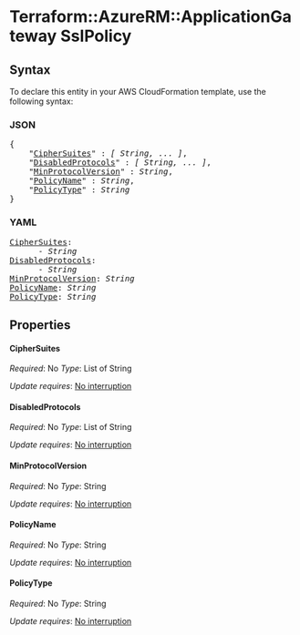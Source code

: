 # Terraform::AzureRM::ApplicationGateway SslPolicy

## Syntax

To declare this entity in your AWS CloudFormation template, use the following syntax:

### JSON

<pre>
{
    "<a href="#ciphersuites" title="CipherSuites">CipherSuites</a>" : <i>[ String, ... ]</i>,
    "<a href="#disabledprotocols" title="DisabledProtocols">DisabledProtocols</a>" : <i>[ String, ... ]</i>,
    "<a href="#minprotocolversion" title="MinProtocolVersion">MinProtocolVersion</a>" : <i>String</i>,
    "<a href="#policyname" title="PolicyName">PolicyName</a>" : <i>String</i>,
    "<a href="#policytype" title="PolicyType">PolicyType</a>" : <i>String</i>
}
</pre>

### YAML

<pre>
<a href="#ciphersuites" title="CipherSuites">CipherSuites</a>: <i>
      - String</i>
<a href="#disabledprotocols" title="DisabledProtocols">DisabledProtocols</a>: <i>
      - String</i>
<a href="#minprotocolversion" title="MinProtocolVersion">MinProtocolVersion</a>: <i>String</i>
<a href="#policyname" title="PolicyName">PolicyName</a>: <i>String</i>
<a href="#policytype" title="PolicyType">PolicyType</a>: <i>String</i>
</pre>

## Properties

#### CipherSuites

_Required_: No
_Type_: List of String

_Update requires_: [No interruption](https://docs.aws.amazon.com/AWSCloudFormation/latest/UserGuide/using-cfn-updating-stacks-update-behaviors.html#update-no-interrupt)

#### DisabledProtocols

_Required_: No
_Type_: List of String

_Update requires_: [No interruption](https://docs.aws.amazon.com/AWSCloudFormation/latest/UserGuide/using-cfn-updating-stacks-update-behaviors.html#update-no-interrupt)

#### MinProtocolVersion

_Required_: No
_Type_: String

_Update requires_: [No interruption](https://docs.aws.amazon.com/AWSCloudFormation/latest/UserGuide/using-cfn-updating-stacks-update-behaviors.html#update-no-interrupt)

#### PolicyName

_Required_: No
_Type_: String

_Update requires_: [No interruption](https://docs.aws.amazon.com/AWSCloudFormation/latest/UserGuide/using-cfn-updating-stacks-update-behaviors.html#update-no-interrupt)

#### PolicyType

_Required_: No
_Type_: String

_Update requires_: [No interruption](https://docs.aws.amazon.com/AWSCloudFormation/latest/UserGuide/using-cfn-updating-stacks-update-behaviors.html#update-no-interrupt)

